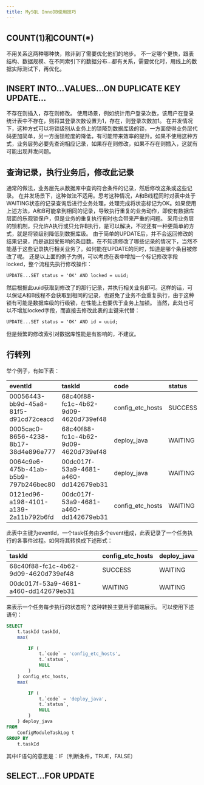 ```yaml
---
title: MySQL InnoDB使用技巧
---
```


## COUNT(1)和COUNT(*)
不用关系这两种哪种快，除非到了需要优化他们的地步。
不一定哪个更快，跟表结构、数据规模、在不同索引下的数据分布...都有关系，需要优化时，用线上的数据实际测试下，再优化。

## INSERT INTO...VALUES...ON DUPLICATE KEY UPDATE...
不存在则插入，存在则修改。
使用场景，例如统计用户登录次数，该用户在登录统计表中不存在，则将其登录次数设置为1，存在，则登录次数加1。
在并发情况下，这种方式可以将锁级别从业务上的锁降到数据库级的锁，一方面使得业务层代码更加简单，另一方面锁粒度的降低，有可能带来效率的提升。如果不使用这种方式，业务层势必要先查询相应记录，如果存在则修改，如果不存在则插入，这就有可能出现并发问题。

## 查询记录，执行业务后，修改此记录
通常的做法，业务层先从数据库中查询符合条件的记录，然后修改这条或这些记录。
在并发场景下，这种做法不适用。思考这种情况，A和B线程同时对表中处于WAITING状态的记录查询后进行业务处理，处理完成将状态标记为OK。如果使用上述方法，A和B可能拿到相同的记录，导致执行重复的业务动作，即使有数据库层面的乐观锁保户，但是业务的重复执行有时也会带来严重的问题。
采用业务层的锁机制，只允许A执行或只允许B执行，是可以解决，不过还有一种更简单的方式，就是将锁级别降低到数据库级。
由于简单的UPDATE后，并不会返回修改的结果记录，而是返回受影响的条目数。在不知道修改了哪些记录的情况下，当然不能基于这些记录执行相关业务了。如何能在UPDATE的同时，知道是哪个条目被修改了呢。
还是以上面的例子为例，可以考虑在表中增加一个标记修改字段locked，整个流程先执行修改操作：
```
UPDATE...SET status = 'OK' AND locked = uuid;
```
然后根据此uuid获取到修改了的那行记录，并执行相关业务即可。这样的话，可以保证A和B线程不会获取到相同的记录，也避免了业务不会重复执行，由于这种锁有可能是数据库级的行级锁，在性能上也要优于业务上加锁。
当然，此处也可以不增加locked字段，而直接去修改此表的主键来代替：
```
UPDATE...SET status = 'OK' AND id = uuid;
```
但是频繁的修改索引对数据库性能是有影响的，不建议。

## 行转列
举个例子，有如下表：

| eventId                              | taskId                               | code             | status  |
|:-------------------------------------|:-------------------------------------|:-----------------|:--------|
| 00056443-bb9d-45a8-81f5-d91cd72ceacd | 68c40f88-fc1c-4b62-9d09-4620d739ef48 | config_etc_hosts | SUCCESS |
| 0005cac0-8656-4238-8b17-38d4e896e777 | 68c40f88-fc1c-4b62-9d09-4620d739ef48 | deploy_java | WAITING |
| 0064c9e6-475b-41ab-b5b9-797b246bec80 | 00dc017f-53a9-4681-a460-dd142679eb31 | deploy_java | WAITING |
| 0121ed96-a198-4101-a139-2a11b792b6fd | 00dc017f-53a9-4681-a460-dd142679eb31 | config_etc_hosts | WAITING |

此表中主键为eventId，一个task任务由多个event组成，此表记录了一个任务执行的各事件过程。如何将其转换成下述形式：

| taskId                               | config_etc_hosts | deploy_java |
|:-------------------------------------|:-----------------|:------------|
| 68c40f88-fc1c-4b62-9d09-4620d739ef48 | SUCCESS          | WAITING     |
| 00dc017f-53a9-4681-a460-dd142679eb31 | WAITING          | WAITING     |

来表示一个任务每步执行的状态呢？这种转换主要用于前端展示。
可以使用下述语句：
``` sql
SELECT
	t.taskId taskId,
	max(

		IF (
			t.`code` = 'config_etc_hosts',
			t.`status`,
			NULL
		)
	) config_etc_hosts,
	max(

		IF (
			t.`code` = 'deploy_java',
			t.`status`,
			NULL
		)
	) deploy_java
FROM
	ConfigModuleTaskLog t
GROUP BY
	t.taskId
```
其中IF语句的意思是：IF（判断条件，TRUE，FALSE）

## SELECT...FOR UPDATE
